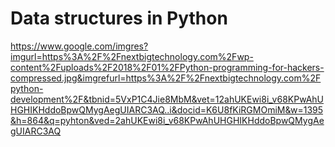 # Data structures in Python 
https://www.google.com/imgres?imgurl=https%3A%2F%2Fnextbigtechnology.com%2Fwp-content%2Fuploads%2F2018%2F01%2FPython-programming-for-hackers-compressed.jpg&imgrefurl=https%3A%2F%2Fnextbigtechnology.com%2Fpython-development%2F&tbnid=5VxP1C4Jie8MbM&vet=12ahUKEwi8i_v68KPwAhUHGHIKHddoBpwQMygAegUIARC3AQ..i&docid=K6U8fKiRGMOmiM&w=1395&h=864&q=pyhton&ved=2ahUKEwi8i_v68KPwAhUHGHIKHddoBpwQMygAegUIARC3AQ

